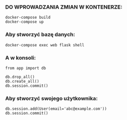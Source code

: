 ### DO WPROWADZANIA ZMIAN W KONTENERZE:
```
docker-compose build
docker-compose up
```

### Aby stworzyć bazę danych:
```
docker-compose exec web flask shell
```


### A w konsoli:

```
from app import db

db.drop_all()
db.create_all()
db.session.commit()
```

### Aby stworzyć swojego użytkownika:

```
db.session.add(User(email='abc@example.com'))
db.session.commit()
```
